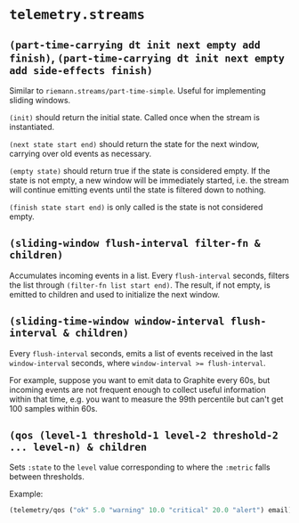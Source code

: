# `telemetry.streams`

## `(part-time-carrying dt init next empty add finish)`, `(part-time-carrying dt init next empty add side-effects finish)`

Similar to `riemann.streams/part-time-simple`. Useful for implementing sliding windows.

`(init)` should return the initial state. Called once when the stream is instantiated.

`(next state start end)` should return the state for the next window, carrying over old events as necessary.

`(empty state)` should return true if the state is considered empty. If the state is not empty, a new window will be immediately started, i.e. the stream will continue emitting events until the state is filtered down to nothing.

`(finish state start end)` is only called is the state is not considered empty.

## `(sliding-window flush-interval filter-fn & children)`

Accumulates incoming events in a list. Every `flush-interval` seconds, filters the list through `(filter-fn list start end)`. The result, if not empty, is emitted to children and used to initialize the next window.

## `(sliding-time-window window-interval flush-interval & children)`

Every `flush-interval` seconds, emits a list of events received in the last `window-interval` seconds, where `window-interval >= flush-interval`.

For example, suppose you want to emit data to Graphite every 60s, but incoming events are not frequent enough to collect useful information within that time, e.g. you want to measure the 99th percentile but can't get 100 samples within 60s.

## `(qos (level-1 threshold-1 level-2 threshold-2 ... level-n) & children`

Sets `:state` to the `level` value corresponding to where the `:metric` falls between thresholds.

Example:

```clojure
(telemetry/qos ("ok" 5.0 "warning" 10.0 "critical" 20.0 "alert") email)
```
